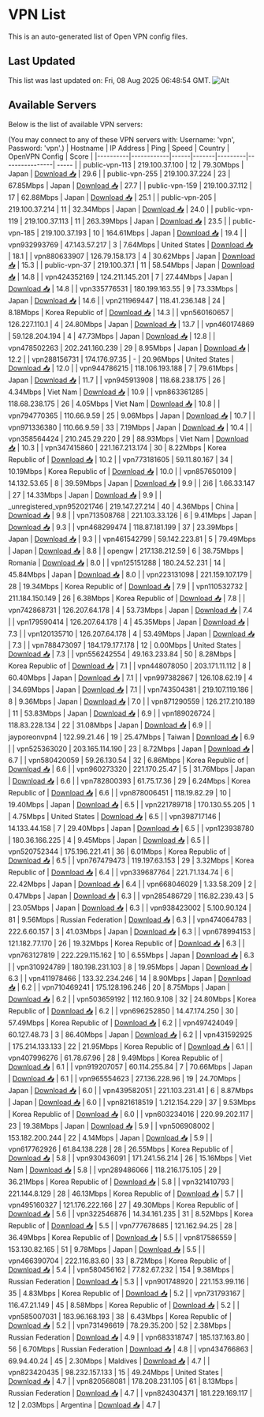 # VPN List

This is an auto-generated list of Open VPN config files.

## Last Updated

This list was last updated on: Fri, 08 Aug 2025 06:48:54 GMT.
![Alt](https://repobeats.axiom.co/api/embed/186b98318ef1479477931607c1ad7d823f12451f.svg "Repobeats analytics image")

## Available Servers

Below is the list of available VPN servers:

(You may connect to any of these VPN servers with: Username: 'vpn', Password: 'vpn'.)
| Hostname | IP Address | Ping | Speed | Country | OpenVPN Config | Score |
|----------|------------|------|-------|---------|----------------| ----- |
| public-vpn-113 | 219.100.37.100 | 12 | 79.30Mbps | Japan | [Download 📥](./configs/server_0_JP.ovpn) | 29.6 |
| public-vpn-255 | 219.100.37.224 | 23 | 67.85Mbps | Japan | [Download 📥](./configs/server_1_JP.ovpn) | 27.7 |
| public-vpn-159 | 219.100.37.112 | 17 | 62.88Mbps | Japan | [Download 📥](./configs/server_2_JP.ovpn) | 25.1 |
| public-vpn-205 | 219.100.37.214 | 11 | 32.34Mbps | Japan | [Download 📥](./configs/server_3_JP.ovpn) | 24.0 |
| public-vpn-119 | 219.100.37.113 | 11 | 263.39Mbps | Japan | [Download 📥](./configs/server_4_JP.ovpn) | 23.5 |
| public-vpn-185 | 219.100.37.193 | 10 | 164.61Mbps | Japan | [Download 📥](./configs/server_5_JP.ovpn) | 19.4 |
| vpn932993769 | 47.143.57.217 | 3 | 7.64Mbps | United States | [Download 📥](./configs/server_6_US.ovpn) | 18.1 |
| vpn880633907 | 126.79.158.173 | 4 | 30.62Mbps | Japan | [Download 📥](./configs/server_7_JP.ovpn) | 15.3 |
| public-vpn-37 | 219.100.37.1 | 11 | 58.54Mbps | Japan | [Download 📥](./configs/server_8_JP.ovpn) | 14.8 |
| vpn424352169 | 124.211.145.201 | 7 | 27.44Mbps | Japan | [Download 📥](./configs/server_9_JP.ovpn) | 14.8 |
| vpn335776531 | 180.199.163.55 | 9 | 73.33Mbps | Japan | [Download 📥](./configs/server_10_JP.ovpn) | 14.6 |
| vpn211969447 | 118.41.236.148 | 24 | 8.18Mbps | Korea Republic of | [Download 📥](./configs/server_11_KR.ovpn) | 14.3 |
| vpn560160657 | 126.227.110.1 | 4 | 24.80Mbps | Japan | [Download 📥](./configs/server_12_JP.ovpn) | 13.7 |
| vpn460174869 | 59.128.204.194 | 4 | 47.73Mbps | Japan | [Download 📥](./configs/server_13_JP.ovpn) | 12.8 |
| vpn478502263 | 202.241.160.239 | 29 | 8.95Mbps | Japan | [Download 📥](./configs/server_14_JP.ovpn) | 12.2 |
| vpn288156731 | 174.176.97.35 | - | 20.96Mbps | United States | [Download 📥](./configs/server_15_US.ovpn) | 12.0 |
| vpn944786215 | 118.106.193.188 | 7 | 79.61Mbps | Japan | [Download 📥](./configs/server_16_JP.ovpn) | 11.7 |
| vpn945913908 | 118.68.238.175 | 26 | 4.34Mbps | Viet Nam | [Download 📥](./configs/server_17_VN.ovpn) | 10.9 |
| vpn863361285 | 118.68.238.175 | 26 | 4.05Mbps | Viet Nam | [Download 📥](./configs/server_18_VN.ovpn) | 10.8 |
| vpn794770365 | 110.66.9.59 | 25 | 9.06Mbps | Japan | [Download 📥](./configs/server_19_JP.ovpn) | 10.7 |
| vpn971336380 | 110.66.9.59 | 33 | 7.19Mbps | Japan | [Download 📥](./configs/server_20_JP.ovpn) | 10.4 |
| vpn358564424 | 210.245.29.220 | 29 | 88.93Mbps | Viet Nam | [Download 📥](./configs/server_21_VN.ovpn) | 10.3 |
| vpn347415860 | 221.167.213.174 | 30 | 8.22Mbps | Korea Republic of | [Download 📥](./configs/server_22_KR.ovpn) | 10.2 |
| vpn773181605 | 59.11.80.167 | 34 | 10.19Mbps | Korea Republic of | [Download 📥](./configs/server_23_KR.ovpn) | 10.0 |
| vpn857650109 | 14.132.53.65 | 8 | 39.59Mbps | Japan | [Download 📥](./configs/server_24_JP.ovpn) | 9.9 |
| 2i6 | 1.66.33.147 | 27 | 14.33Mbps | Japan | [Download 📥](./configs/server_25_JP.ovpn) | 9.9 |
| _unregistered_vpn952021746 | 219.147.27.214 | 40 | 4.36Mbps | China | [Download 📥](./configs/server_26_CN.ovpn) | 9.8 |
| vpn713508768 | 221.103.33.126 | 6 | 9.41Mbps | Japan | [Download 📥](./configs/server_27_JP.ovpn) | 9.3 |
| vpn468299474 | 118.87.181.199 | 37 | 23.39Mbps | Japan | [Download 📥](./configs/server_28_JP.ovpn) | 9.3 |
| vpn461542799 | 59.142.223.81 | 5 | 79.49Mbps | Japan | [Download 📥](./configs/server_29_JP.ovpn) | 8.8 |
| opengw | 217.138.212.59 | 6 | 38.75Mbps | Romania | [Download 📥](./configs/server_30_RO.ovpn) | 8.0 |
| vpn125151288 | 180.24.52.231 | 14 | 45.84Mbps | Japan | [Download 📥](./configs/server_31_JP.ovpn) | 8.0 |
| vpn223131098 | 221.159.107.179 | 28 | 19.34Mbps | Korea Republic of | [Download 📥](./configs/server_32_KR.ovpn) | 7.9 |
| vpn110532732 | 211.184.150.149 | 26 | 6.38Mbps | Korea Republic of | [Download 📥](./configs/server_33_KR.ovpn) | 7.8 |
| vpn742868731 | 126.207.64.178 | 4 | 53.73Mbps | Japan | [Download 📥](./configs/server_34_JP.ovpn) | 7.4 |
| vpn179590414 | 126.207.64.178 | 4 | 45.35Mbps | Japan | [Download 📥](./configs/server_35_JP.ovpn) | 7.3 |
| vpn120135710 | 126.207.64.178 | 4 | 53.49Mbps | Japan | [Download 📥](./configs/server_36_JP.ovpn) | 7.3 |
| vpn788473097 | 184.179.177.178 | 12 | 0.00Mbps | United States | [Download 📥](./configs/server_37_US.ovpn) | 7.3 |
| vpn556242554 | 49.163.233.84 | 50 | 8.28Mbps | Korea Republic of | [Download 📥](./configs/server_38_KR.ovpn) | 7.1 |
| vpn448078050 | 203.171.11.112 | 8 | 60.40Mbps | Japan | [Download 📥](./configs/server_39_JP.ovpn) | 7.1 |
| vpn997382867 | 126.108.62.19 | 4 | 34.69Mbps | Japan | [Download 📥](./configs/server_40_JP.ovpn) | 7.1 |
| vpn743504381 | 219.107.119.186 | 8 | 9.36Mbps | Japan | [Download 📥](./configs/server_41_JP.ovpn) | 7.0 |
| vpn871290559 | 126.217.210.189 | 11 | 53.83Mbps | Japan | [Download 📥](./configs/server_42_JP.ovpn) | 6.9 |
| vpn189026724 | 118.83.228.134 | 22 | 31.08Mbps | Japan | [Download 📥](./configs/server_43_JP.ovpn) | 6.9 |
| jayporeonvpn4 | 122.99.21.46 | 19 | 25.47Mbps | Taiwan | [Download 📥](./configs/server_44_TW.ovpn) | 6.9 |
| vpn525363020 | 203.165.114.190 | 23 | 8.72Mbps | Japan | [Download 📥](./configs/server_45_JP.ovpn) | 6.7 |
| vpn580420059 | 59.26.130.54 | 32 | 6.86Mbps | Korea Republic of | [Download 📥](./configs/server_46_KR.ovpn) | 6.6 |
| vpn960273320 | 221.170.25.47 | 5 | 31.76Mbps | Japan | [Download 📥](./configs/server_47_JP.ovpn) | 6.6 |
| vpn782800393 | 61.75.17.36 | 29 | 6.24Mbps | Korea Republic of | [Download 📥](./configs/server_48_KR.ovpn) | 6.6 |
| vpn878006451 | 118.19.82.29 | 10 | 19.40Mbps | Japan | [Download 📥](./configs/server_49_JP.ovpn) | 6.5 |
| vpn221789718 | 170.130.55.205 | 1 | 4.75Mbps | United States | [Download 📥](./configs/server_50_US.ovpn) | 6.5 |
| vpn398717146 | 14.133.44.158 | 7 | 29.40Mbps | Japan | [Download 📥](./configs/server_51_JP.ovpn) | 6.5 |
| vpn123938780 | 180.36.166.225 | 4 | 9.45Mbps | Japan | [Download 📥](./configs/server_52_JP.ovpn) | 6.5 |
| vpn520752344 | 175.196.221.41 | 36 | 6.01Mbps | Korea Republic of | [Download 📥](./configs/server_53_KR.ovpn) | 6.5 |
| vpn767479473 | 119.197.63.153 | 29 | 3.32Mbps | Korea Republic of | [Download 📥](./configs/server_54_KR.ovpn) | 6.4 |
| vpn339687764 | 221.71.134.74 | 6 | 22.42Mbps | Japan | [Download 📥](./configs/server_55_JP.ovpn) | 6.4 |
| vpn668046029 | 1.33.58.209 | 2 | 0.47Mbps | Japan | [Download 📥](./configs/server_56_JP.ovpn) | 6.3 |
| vpn285486729 | 116.82.239.43 | 5 | 23.05Mbps | Japan | [Download 📥](./configs/server_57_JP.ovpn) | 6.3 |
| vpn938423002 | 5.100.90.124 | 81 | 9.56Mbps | Russian Federation | [Download 📥](./configs/server_58_RU.ovpn) | 6.3 |
| vpn474064783 | 222.6.60.157 | 3 | 41.03Mbps | Japan | [Download 📥](./configs/server_59_JP.ovpn) | 6.3 |
| vpn678994153 | 121.182.77.170 | 26 | 19.32Mbps | Korea Republic of | [Download 📥](./configs/server_60_KR.ovpn) | 6.3 |
| vpn763127819 | 222.229.115.162 | 10 | 6.55Mbps | Japan | [Download 📥](./configs/server_61_JP.ovpn) | 6.3 |
| vpn310924789 | 180.198.231.103 | 8 | 19.95Mbps | Japan | [Download 📥](./configs/server_62_JP.ovpn) | 6.3 |
| vpn411978466 | 133.32.234.246 | 14 | 8.90Mbps | Japan | [Download 📥](./configs/server_63_JP.ovpn) | 6.2 |
| vpn710469241 | 175.128.196.246 | 20 | 8.75Mbps | Japan | [Download 📥](./configs/server_64_JP.ovpn) | 6.2 |
| vpn503659192 | 112.160.9.108 | 32 | 24.80Mbps | Korea Republic of | [Download 📥](./configs/server_65_KR.ovpn) | 6.2 |
| vpn696252850 | 14.47.174.250 | 30 | 57.49Mbps | Korea Republic of | [Download 📥](./configs/server_66_KR.ovpn) | 6.2 |
| vpn497424049 | 60.127.48.73 | 3 | 86.40Mbps | Japan | [Download 📥](./configs/server_67_JP.ovpn) | 6.2 |
| vpn431592925 | 175.214.133.133 | 22 | 21.95Mbps | Korea Republic of | [Download 📥](./configs/server_68_KR.ovpn) | 6.1 |
| vpn407996276 | 61.78.67.96 | 28 | 9.49Mbps | Korea Republic of | [Download 📥](./configs/server_69_KR.ovpn) | 6.1 |
| vpn919207057 | 60.114.255.84 | 7 | 70.66Mbps | Japan | [Download 📥](./configs/server_70_JP.ovpn) | 6.1 |
| vpn965554623 | 27.136.228.96 | 19 | 24.70Mbps | Japan | [Download 📥](./configs/server_71_JP.ovpn) | 6.0 |
| vpn439582051 | 221.103.231.41 | 6 | 8.87Mbps | Japan | [Download 📥](./configs/server_72_JP.ovpn) | 6.0 |
| vpn821618519 | 1.212.154.229 | 37 | 9.53Mbps | Korea Republic of | [Download 📥](./configs/server_73_KR.ovpn) | 6.0 |
| vpn603234016 | 220.99.202.117 | 23 | 19.38Mbps | Japan | [Download 📥](./configs/server_74_JP.ovpn) | 5.9 |
| vpn506908002 | 153.182.200.244 | 22 | 4.14Mbps | Japan | [Download 📥](./configs/server_75_JP.ovpn) | 5.9 |
| vpn617762926 | 61.84.138.228 | 28 | 26.55Mbps | Korea Republic of | [Download 📥](./configs/server_76_KR.ovpn) | 5.8 |
| vpn930436091 | 171.241.56.214 | 26 | 15.16Mbps | Viet Nam | [Download 📥](./configs/server_77_VN.ovpn) | 5.8 |
| vpn289486066 | 118.216.175.105 | 29 | 36.21Mbps | Korea Republic of | [Download 📥](./configs/server_78_KR.ovpn) | 5.8 |
| vpn321410793 | 221.144.8.129 | 28 | 46.13Mbps | Korea Republic of | [Download 📥](./configs/server_79_KR.ovpn) | 5.7 |
| vpn495160327 | 121.176.222.166 | 27 | 49.30Mbps | Korea Republic of | [Download 📥](./configs/server_80_KR.ovpn) | 5.6 |
| vpn322546876 | 14.34.161.235 | 31 | 8.52Mbps | Korea Republic of | [Download 📥](./configs/server_81_KR.ovpn) | 5.5 |
| vpn777678685 | 121.162.94.25 | 28 | 36.49Mbps | Korea Republic of | [Download 📥](./configs/server_82_KR.ovpn) | 5.5 |
| vpn817586559 | 153.130.82.165 | 51 | 9.78Mbps | Japan | [Download 📥](./configs/server_83_JP.ovpn) | 5.5 |
| vpn466390704 | 222.116.83.60 | 33 | 8.72Mbps | Korea Republic of | [Download 📥](./configs/server_84_KR.ovpn) | 5.4 |
| vpn580456162 | 77.82.67.232 | 154 | 9.38Mbps | Russian Federation | [Download 📥](./configs/server_85_RU.ovpn) | 5.3 |
| vpn901748920 | 221.153.99.116 | 35 | 4.83Mbps | Korea Republic of | [Download 📥](./configs/server_86_KR.ovpn) | 5.2 |
| vpn731793167 | 116.47.21.149 | 45 | 8.58Mbps | Korea Republic of | [Download 📥](./configs/server_87_KR.ovpn) | 5.2 |
| vpn585007031 | 183.96.168.193 | 38 | 6.43Mbps | Korea Republic of | [Download 📥](./configs/server_88_KR.ovpn) | 5.2 |
| vpn731496619 | 78.29.35.200 | 52 | 2.38Mbps | Russian Federation | [Download 📥](./configs/server_89_RU.ovpn) | 4.9 |
| vpn683318747 | 185.137.163.80 | 56 | 6.70Mbps | Russian Federation | [Download 📥](./configs/server_90_RU.ovpn) | 4.8 |
| vpn434766863 | 69.94.40.24 | 45 | 2.30Mbps | Maldives | [Download 📥](./configs/server_91_MV.ovpn) | 4.7 |
| vpn823420435 | 98.232.157.133 | 15 | 49.24Mbps | United States | [Download 📥](./configs/server_92_US.ovpn) | 4.7 |
| vpn820568081 | 178.208.231.105 | 61 | 8.13Mbps | Russian Federation | [Download 📥](./configs/server_93_RU.ovpn) | 4.7 |
| vpn824304371 | 181.229.169.117 | 12 | 2.03Mbps | Argentina | [Download 📥](./configs/server_94_AR.ovpn) | 4.7 |

